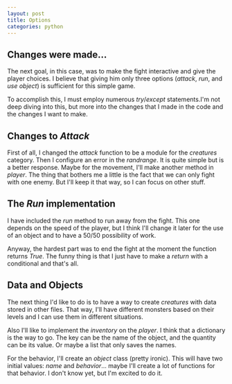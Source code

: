 ```yaml
---
layout: post
title: Options
categories: python
---
```


## Changes were made...

The next goal, in this case, was to make the fight interactive and give the player choices. I believe that giving him only three options (*attack*, *run*, and *use object*) is sufficient for this simple game.

To accomplish this, I must employ numerous *try*/*except* statements.I'm not deep diving into this, but more into the changes that I made in the code and the changes I want to make.

## Changes to *Attack*

First of all, I changed the *attack* function to be a module for the *creatures* category. Then I configure an error in the *randrange*. It is quite simple but is a better response. Maybe for the movement, I'll make another method in *player*. The thing that bothers me a little is the fact that we can only fight with one enemy. But I'll keep it that way, so I can focus on other stuff.

## The *Run* implementation

I have included the *run* method to run away from the fight. This one depends on the speed of the player, but I think I'll change it later for the use of an object and to have a 50/50 possibility of work.

Anyway, the hardest part was to end the fight at the moment the function returns *True*. The funny thing is that I just have to make a *return* with a conditional and that's all.

## Data and Objects

The next thing I'd like to do is to have a way to create *creatures* with data stored in other files. That way, I'll have different monsters based on their levels and I can use them in different situations.

Also I'll like to implement the *inventory* on the *player*. I think that a dictionary is the way to go. The key can be the name of the object, and the quantity can be its value. Or maybe a list that only saves the names.

For the behavior, I'll create an *object* class (pretty ironic). This will have two initial values: *name* and *behavior*... maybe I'll create a lot of functions for that behavior. I don't know yet, but I'm excited to do it.